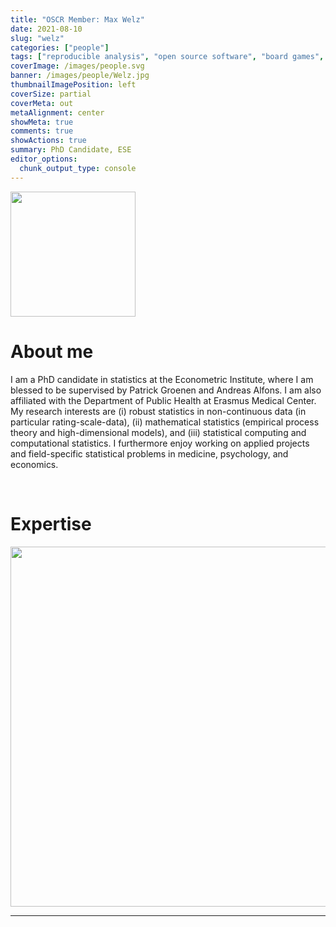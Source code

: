 ```yaml
---
title: "OSCR Member: Max Welz"
date: 2021-08-10
slug: "welz"
categories: ["people"]
tags: ["reproducible analysis", "open source software", "board games", "school-ese"] # top 3 categories + unique + school
coverImage: /images/people.svg
banner: /images/people/Welz.jpg
thumbnailImagePosition: left
coverSize: partial
coverMeta: out
metaAlignment: center
showMeta: true
comments: true
showActions: true
summary: PhD Candidate, ESE
editor_options: 
  chunk_output_type: console
---
```


<!-- EMAIL -->
<p>
  <a href="mailto:welz@ese.eur.nl">
  <img border="0" alt="" src="/images/people/Welz.jpg" width="200" height="200" align="center">
  </a>
</p>


<p align="center">
<!--  CV-->
  <a href="https://mwelz.github.io/assets/pdf/mwelz-cv.pdf" class="fa-solid fa-file" style="color:#000000;">
  </a> 

<!-- TWITTER 
  <a href="" class="fa-brands fa-x-twitter" style="color:#000000;">
  </a>
  -->

<!-- GOOGLE SCHOLAR
  <a href="" class="fa-brands fa-google-scholar" style="color:#000000;">
  </a>
  -->
  
<!-- RESEARCHGATE 
  <a href="" class="fa-brands fa-researchgate" style="color:#000000;">
  </a>
   --> 
  
<!-- LINKEDIN   
  <a href="" class="fa-brands fa-linkedin" style="color:#000000;">
  </a>-->
  
  <!-- ORCID -->
  <a href="https://orcid.org/0000-0003-2945-1860" class="fa-brands fa-orcid" style="color:#000000;">
  </a>

<!-- PERSONAL WEBSITE
  <a href="" class="fa-solid fa-link" style="color:#000000;">
  </a>-->
  
<!-- GITHUB -->
  <a href="https://github.com/mwelz" class="fa-brands fa-github" style="color:#000000;">
  </a>
</p>

# About me

I am a PhD candidate in statistics at the Econometric Institute, where I am blessed to be supervised by Patrick Groenen and Andreas Alfons. I am also affiliated with the Department of Public Health at Erasmus Medical Center. My research interests are (i) robust statistics in non-continuous data (in particular rating-scale-data), (ii) mathematical statistics (empirical process theory and high-dimensional models), and (iii) statistical computing and computational statistics. I furthermore enjoy working on applied projects and field-specific statistical problems in medicine, psychology, and economics.

<BR>

# Expertise

<img src="{{< blogdown/postref >}}index_files/figure-html/radarPlot-1.png" width="576" />

***


